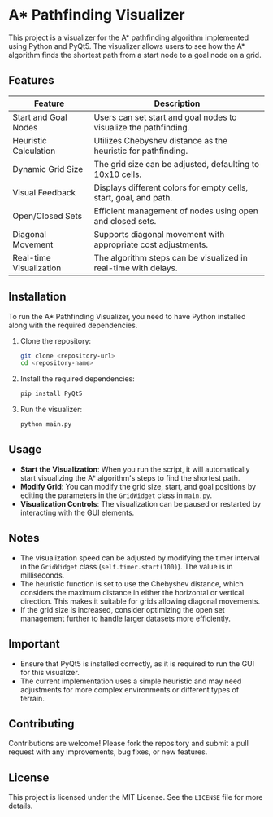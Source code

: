 # A* Pathfinding Visualizer

This project is a visualizer for the A* pathfinding algorithm implemented using Python and PyQt5. The visualizer allows users to see how the A* algorithm finds the shortest path from a start node to a goal node on a grid.

## Features

| Feature                 | Description                                                        |
|-------------------------|--------------------------------------------------------------------|
| Start and Goal Nodes    | Users can set start and goal nodes to visualize the pathfinding.   |
| Heuristic Calculation   | Utilizes Chebyshev distance as the heuristic for pathfinding.      |
| Dynamic Grid Size       | The grid size can be adjusted, defaulting to 10x10 cells.          |
| Visual Feedback         | Displays different colors for empty cells, start, goal, and path.  |
| Open/Closed Sets        | Efficient management of nodes using open and closed sets.          |
| Diagonal Movement       | Supports diagonal movement with appropriate cost adjustments.      |
| Real-time Visualization | The algorithm steps can be visualized in real-time with delays.    |

## Installation

To run the A* Pathfinding Visualizer, you need to have Python installed along with the required dependencies.

1. Clone the repository:
    ```bash
    git clone <repository-url>
    cd <repository-name>
    ```

2. Install the required dependencies:
    ```bash
    pip install PyQt5
    ```

3. Run the visualizer:
    ```bash
    python main.py
    ```

## Usage

- **Start the Visualization**: When you run the script, it will automatically start visualizing the A* algorithm's steps to find the shortest path.
- **Modify Grid**: You can modify the grid size, start, and goal positions by editing the parameters in the `GridWidget` class in `main.py`.
- **Visualization Controls**: The visualization can be paused or restarted by interacting with the GUI elements.

## Notes

- The visualization speed can be adjusted by modifying the timer interval in the `GridWidget` class (`self.timer.start(100)`). The value is in milliseconds.
- The heuristic function is set to use the Chebyshev distance, which considers the maximum distance in either the horizontal or vertical direction. This makes it suitable for grids allowing diagonal movements.
- If the grid size is increased, consider optimizing the open set management further to handle larger datasets more efficiently.

## Important

- Ensure that PyQt5 is installed correctly, as it is required to run the GUI for this visualizer.
- The current implementation uses a simple heuristic and may need adjustments for more complex environments or different types of terrain.

## Contributing

Contributions are welcome! Please fork the repository and submit a pull request with any improvements, bug fixes, or new features.

## License

This project is licensed under the MIT License. See the `LICENSE` file for more details.
